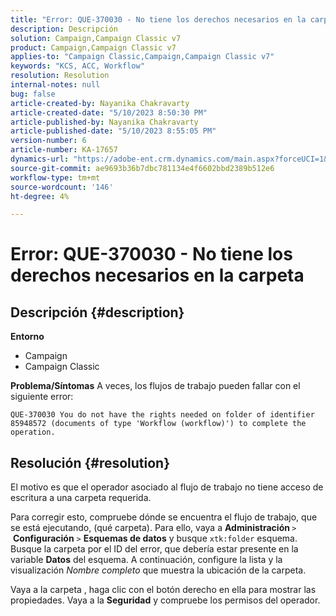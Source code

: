 ```yaml
---
title: "Error: QUE-370030 - No tiene los derechos necesarios en la carpeta"
description: Descripción
solution: Campaign,Campaign Classic v7
product: Campaign,Campaign Classic v7
applies-to: "Campaign Classic,Campaign,Campaign Classic v7"
keywords: "KCS, ACC, Workflow"
resolution: Resolution
internal-notes: null
bug: false
article-created-by: Nayanika Chakravarty
article-created-date: "5/10/2023 8:50:30 PM"
article-published-by: Nayanika Chakravarty
article-published-date: "5/10/2023 8:55:05 PM"
version-number: 6
article-number: KA-17657
dynamics-url: "https://adobe-ent.crm.dynamics.com/main.aspx?forceUCI=1&pagetype=entityrecord&etn=knowledgearticle&id=a42ea84a-74ef-ed11-8849-6045bd006239"
source-git-commit: ae9693b36b7dbc781134e4f6602bbd2389b512e6
workflow-type: tm+mt
source-wordcount: '146'
ht-degree: 4%

---
```


# Error: QUE-370030 - No tiene los derechos necesarios en la carpeta

## Descripción {#description}

<b>Entorno</b>
- Campaign
- Campaign Classic

<b>Problema/Síntomas</b>
A veces, los flujos de trabajo pueden fallar con el siguiente error:


```
QUE-370030 You do not have the rights needed on folder of identifier 85948572 (documents of type 'Workflow (workflow)') to complete the operation.
```



## Resolución {#resolution}


El motivo es que el operador asociado al flujo de trabajo no tiene acceso de escritura a una carpeta requerida.

Para corregir esto, compruebe dónde se encuentra el flujo de trabajo, que se está ejecutando, (qué carpeta). Para ello, vaya a <b>Administración </b>`>`  <b>Configuración</b> `>`  <b>Esquemas de datos</b> y busque `xtk:folder` esquema. Busque la carpeta por el ID del error, que debería estar presente en la variable <b>Datos</b> del esquema. A continuación, configure la lista y la visualización *Nombre completo* que muestra la ubicación de la carpeta.

Vaya a la carpeta , haga clic con el botón derecho en ella para mostrar las propiedades. Vaya a la <b>Seguridad</b> y compruebe los permisos del operador.
